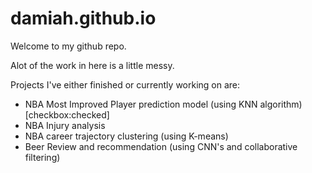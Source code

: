# damiah.github.io
Welcome to my github repo.

Alot of the work in here is a little messy.

Projects I've either finished or currently working on are:

- NBA Most Improved Player prediction model (using KNN algorithm) [checkbox:checked]
- NBA Injury analysis
- NBA career trajectory clustering (using K-means)
- Beer Review and recommendation (using CNN's and collaborative filtering)
